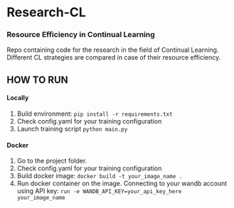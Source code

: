 # Research-CL
### Resource Efficiency in Continual Learning

Repo containing code for the research in the field of Continual Learning.
Different CL strategies are compared in case of their resource efficiency.

## HOW TO RUN

#### Locally
1. Build environment:
    ```pip install -r requirements.txt```
2. Check config.yaml for your training configuration
3. Launch training script
    ```python main.py```

#### Docker
1. Go to the project folder.
2. Check config.yaml for your training configuration
3. Build docker image:
    ```docker build -t your_image_name .```
4. Run docker container on the image. Connecting to your wandb account using API key:
    ```run -e WANDB_API_KEY=your_api_key_here your_image_name```



